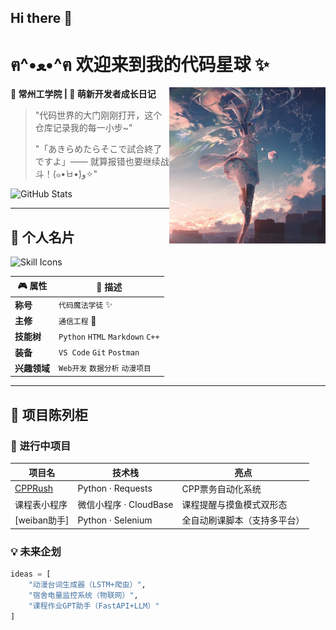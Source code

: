 ## Hi there 👋

# ฅ^•ﻌ•^ฅ 欢迎来到我的代码星球 ✨

<img src="assets/coding_waifu.jpg" width="250" align="right" alt="正在努力coding的看板娘~">

​**​📍 常州工学院 | 🌱 萌新开发者成长日记​**​  
> "代码世界的大门刚刚打开，这个仓库记录我的每一小步~"
> 
> "「あきらめたらそこで試合終了ですよ」—— 就算报错也要继续战斗！(๑•̀ㅂ•́)و✧"

![GitHub Stats](https://github-readme-stats.vercel.app/api?username=YOUR_USERNAME&show_icons=true&theme=radical&hide_title=true)

---

## 🎯 个人名片

![Skill Icons](https://skillicons.dev/icons?i=py,html,md,cpp,vscode,git)

| 🎮 属性        | 📝 描述                          |
|---------------|---------------------------------|
| ​​**​称号​**​       | `代码魔法学徒` ✨                 |
| ​​**​主修​**​       | `通信工程` 📡                     |
| ​​**​技能树​**​     | `Python` `HTML` `Markdown` `C++`|
| ​​**​装备​**​       | `VS Code` `Git` `Postman`       |
| ​​**​兴趣领域​**​   | `Web开发` `数据分析` `动漫项目`   |

---

## 🌈 项目陈列柜

### 🚧 进行中项目
| 项目名          | 技术栈                 | 亮点                          |
|----------------|-----------------------|------------------------------|
| [CPPRush](https://github.com/Hanzzkj652/CPPRush) | Python · Requests     | CPP票务自动化系统            |
| 课程表小程序    | 微信小程序 · CloudBase | 课程提醒与摸鱼模式双形态         |
| [weiban助手]| Python · Selenium    | 全自动刷课脚本（支持多平台）      |

### 💡 未来企划
```python
ideas = [
    "动漫台词生成器（LSTM+爬虫）", 
    "宿舍电量监控系统（物联网）",
    "课程作业GPT助手（FastAPI+LLM）"
]
